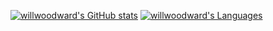 <!--
**willwoodward/willwoodward** is a ✨ _special_ ✨ repository because its `README.md` (this file) appears on your GitHub profile.

Here are some ideas to get you started:

- 🔭 I’m currently working on ...
- 🌱 I’m currently learning ...
- 👯 I’m looking to collaborate on ...
- 🤔 I’m looking for help with ...
- 💬 Ask me about ...
- 📫 How to reach me: ...
- 😄 Pronouns: ...
- ⚡ Fun fact: ...
-->

[![willwoodward's GitHub stats](https://willwoodward-readme-stats.vercel.app/api?username=willwoodward&show_icons=true&include_all_commits=true&hide_border=true&count_private=true&theme=transparent)](https://github.com/willwoodward/)
[![willwoodward's Languages](https://willwoodward-readme-stats.vercel.app/api/top-langs/?username=willwoodward&layout=donut&hide_border=true&hide=jupyter%20notebook,shell&langs_count=20&count_private=true&theme=transparent)](https://github.com/willwoowdward?tab=repositories)
